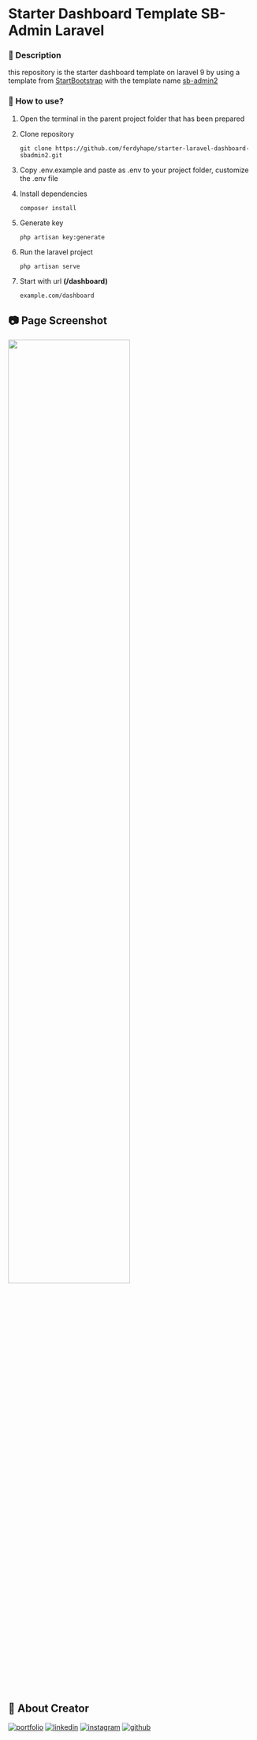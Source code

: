 # Starter Dashboard Template SB-Admin Laravel
### :open_book: Description
this repository is the starter dashboard template on laravel
9 by using a template from [StartBootstrap](https://github.com/StartBootstrap) with the template name [sb-admin2](https://github.com/StartBootstrap/startbootstrap-sb-admin-2)
### :key: How to use?
1. Open the terminal in the parent project folder that has been prepared
2. Clone repository

    ```
    git clone https://github.com/ferdyhape/starter-laravel-dashboard-sbadmin2.git
    ```
3.  Copy .env.example and paste as .env to your project folder, customize the .env file 
4.  Install dependencies

    ```
    composer install
    ```
5.  Generate key

    ```
    php artisan key:generate
    ```
6. Run the laravel project

    ```
    php artisan serve
    ```
6. Start with url **(/dashboard)** 

    ```
    example.com/dashboard
    ```

## :camera: Page Screenshot
<img src="https://user-images.githubusercontent.com/75787853/211215396-1aaa873f-a82a-417a-bde5-70195e02d3e6.png" width=70% height=70%><br>

## :link: About Creator
[![portfolio](https://img.shields.io/badge/my_portfolio-000?style=for-the-badge&logo=ko-fi&logoColor=white)](https://www.ferdyhape.site/)
[![linkedin](https://img.shields.io/badge/linkedin-0A66C2?style=for-the-badge&logo=linkedin&logoColor=white)](https://www.linkedin.com/in/ferdy-hahan-pradana)
[![instagram](https://img.shields.io/badge/instagram-833AB4?style=for-the-badge&logo=instagram&logoColor=white)](https://instagram.com/ferdyhape)
[![github](https://img.shields.io/badge/github-333?style=for-the-badge&logo=github&logoColor=white)](https://github.com/ferdyhape)
